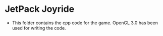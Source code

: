 # JetPack Joyride

* This folder contains the cpp code for the game. OpenGL 3.0 has been used for writing the code.